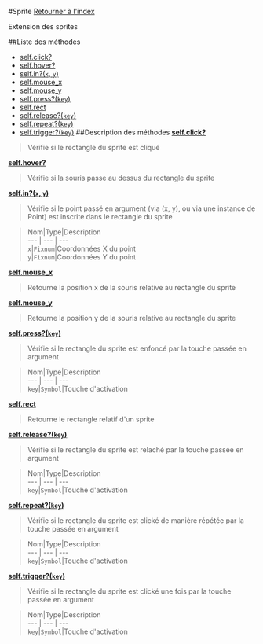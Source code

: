 #Sprite
[Retourner à l'index](README.md)

Extension des sprites

##Liste des méthodes
*    [self.click?](#self.click?)
*    [self.hover?](#self.hover?)
*    [self.in?(`x`, `y`)](#self.in?)
*    [self.mouse_x](#self.mouse_x)
*    [self.mouse_y](#self.mouse_y)
*    [self.press?(`key`)](#self.press?)
*    [self.rect](#self.rect)
*    [self.release?(`key`)](#self.release?)
*    [self.repeat?(`key`)](#self.repeat?)
*    [self.trigger?(`key`)](#self.trigger?)
##Description des méthodes
[**self.click?**](#self.click?)

> Vérifie si le rectangle du sprite est cliqué

  
> 





[**self.hover?**](#self.hover?)

> Vérifie si la souris passe au dessus du rectangle du sprite

  
> 





[**self.in?(`x`, `y`)**](#self.in?)

> Vérifie si le point passé en argument (via (x, y), ou via une instance de Point) est inscrite dans le rectangle du sprite

  
> Nom|Type|Description  
--- | --- | ---  
`x`|`Fixnum`|Coordonnées X du point  
`y`|`Fixnum`|Coordonnées Y du point  






[**self.mouse_x**](#self.mouse_x)

> Retourne la position x de la souris relative au rectangle du sprite

  
> 





[**self.mouse_y**](#self.mouse_y)

> Retourne la position y de la souris relative au rectangle du sprite

  
> 





[**self.press?(`key`)**](#self.press?)

> Vérifie si le rectangle du sprite est enfoncé par la touche passée en argument

  
> Nom|Type|Description  
--- | --- | ---  
`key`|`Symbol`|Touche d'activation  






[**self.rect**](#self.rect)

> Retourne le rectangle relatif d'un sprite

  
> 





[**self.release?(`key`)**](#self.release?)

> Vérifie si le rectangle du sprite est relaché par la touche passée en argument

  
> Nom|Type|Description  
--- | --- | ---  
`key`|`Symbol`|Touche d'activation  






[**self.repeat?(`key`)**](#self.repeat?)

> Vérifie si le rectangle du sprite est clické de manière répétée par la touche passée en argument

  
> Nom|Type|Description  
--- | --- | ---  
`key`|`Symbol`|Touche d'activation  






[**self.trigger?(`key`)**](#self.trigger?)

> Vérifie si le rectangle du sprite est clické une fois par la touche passée en argument

  
> Nom|Type|Description  
--- | --- | ---  
`key`|`Symbol`|Touche d'activation  






